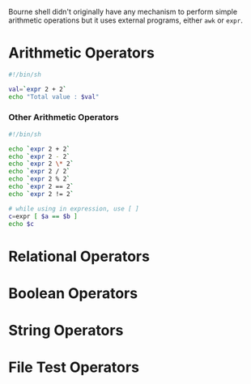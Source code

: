 Bourne shell didn't originally have any mechanism to perform simple arithmetic operations but it uses external programs, either `awk` or `expr`.

# Arithmetic Operators

```sh
#!/bin/sh

val=`expr 2 + 2`
echo "Total value : $val"
```

### Other Arithmetic Operators

```sh
#!/bin/sh

echo `expr 2 + 2`
echo `expr 2 - 2`
echo `expr 2 \* 2`
echo `expr 2 / 2`
echo `expr 2 % 2`
echo `expr 2 == 2`
echo `expr 2 != 2`

# while using in expression, use [ ]
c=expr [ $a == $b ]
echo $c
```

# Relational Operators
# Boolean Operators
# String Operators
# File Test Operators

